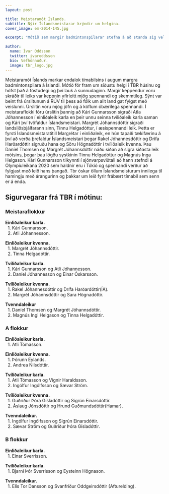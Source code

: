 ```yaml
---
layout: post

title: Meistaramót Íslands.
subtitle: Nýir Íslandsmeistarar krýndir um helgina.
cover_image: em-2014-145.jpg

excerpt: "Mótið sem margir badmintonspilarar stefna á að standa sig vel á."

author:
  name: Ívar Oddsson
  twitter: ivaroddsson
  bio: Vefhönnuður.
  image: tbr_logo.jpg
---
```

Meistaramót Íslands markar endalok tímabilsins í augum margra badmintonspilara á Íslandi. Mótið fór fram um síðustu helgi í TBR húsinu og hófst það á föstudegi og því lauk á sunnudaginn. Margir keppendur voru skráðir til leiks var keppnin yfirleitt mjög spennandi og skemmtileg. Sýnt var beint frá úrslitunum á RÚV til þess að fólk um allt land gat fylgst með veislunni. Úrslitin voru mjög jöfn og á köflum óbærilega spennandi. Í meistaraflokki fóru úrslitin þannig að Kári Gunnarsson sigraði Atla Jóhannesson í einliðaleik karla en þeir unnu seinna tvíliðaleik karla saman og Kári því tvöfaldur Íslandsmeistari. Margrét Jóhannsdóttir sigraði landsliðsþjálfarann sinn, Tinnu Helgadóttur, í æsispennandi leik. Þetta er fyrsti Íslandsmeistaratitill Margrétar í einliðaleik, en hún tapaði tækifærinu á því að verða þrefaldur Íslandsmeistari þegar Rakel Jóhannesdóttir og Drífa Harðardóttir sigruðu hana og Söru Högnadóttir í tvíliðaleik kvenna. Þau Daníel Thomsen og Margrét Jóhannsdóttir náðu síðan að sigra síðasta leik mótsins, þegar þau lögðu systkinin Tinnu Helgadóttur og Magnús Inga Helgason. Kári Gunnarsson tilkynnti í sjónvarpsviðtali að hann stefndi á Ólympíuleikana 2020 sem haldnir eru í Tókíó og spennandi verður að fylgjast með leið hans þangað. Tbr óskar öllum Íslandsmeisturum innilega til hamingju með árangurinn og þakkar um leið fyrir frábært tímabil sem senn er á enda.

## <i class="fa fa-trophy"></i> Sigurvegarar frá TBR í mótinu:

### Meistaraflokkur   
**Einliðaleikur karla.**  
&nbsp;&nbsp;1. Kári Gunnarsson.  
&nbsp;&nbsp;2. Atli Jóhannesson.  

**Einliðaleikur kvenna.**  
&nbsp;&nbsp;1. Margrét Jóhannsdóttir.  
&nbsp;&nbsp;2. Tinna Helgadóttir.

**Tvíliðaleikur karla.**  
&nbsp;&nbsp;1. Kári Gunnarsson og Atli Jóhannesson.  
&nbsp;&nbsp;2. Daníel Jóhannesson og Einar Óskarsson.  

**Tvíliðaleikur kvenna.**  
&nbsp;&nbsp;1. Rakel Jóhannesdóttir og Drífa Harðardóttir(ÍA).    
&nbsp;&nbsp;2. Margrét Jóhannsdóttir og Sara Högnadóttir.

**Tvenndaleikur**  
&nbsp;&nbsp;1. Daníel Thomsen og Margrét Jóhannsdóttir.  
&nbsp;&nbsp;2. Magnús Ingi Helgason og Tinna Helgadóttir.  

### A flokkur
**Einliðaleikur karla.**  
&nbsp;&nbsp;1. Atli Tómasson.  

**Einliðaleikur kvenna.**  
&nbsp;&nbsp;1. Þórunn Eylands.  
&nbsp;&nbsp;2. Andrea Nilsdóttir.

**Tvíliðaleikur karla.**  
&nbsp;&nbsp;1. Atli Tómasson og Vignir Haraldsson.  
&nbsp;&nbsp;2. Ingólfur Ingólfsson og Sævar Ström.  

**Tvíliðaleikur kvenna.**  
&nbsp;&nbsp;1. Guðríður Þóra Gísladóttir og Sigrún Einarsdóttir.  
&nbsp;&nbsp;2. Áslaug Jónsdóttir og Hrund Guðmundsdóttir(Hamar).  

**Tvenndaleikur.**  
&nbsp;&nbsp;1. Ingólfur Ingólfsson og Sigrún Einarsdóttir.  
&nbsp;&nbsp;2. Sævar Ström og Guðríður Þóra Gísladóttir.  

### B flokkur
**Einliðaleikur karla.**  
&nbsp;&nbsp;1. Einar Sverrisson.  

**Tvíliðaleikur karla.**  
&nbsp;&nbsp;1. Bjarni Þór Sverrisson og Eysteinn Högnason.  

**Tvenndaleikur.**  
&nbsp;&nbsp;1. Elís Tor Dansson og Svanfríður Oddgeirsdóttir (Afturelding).  
